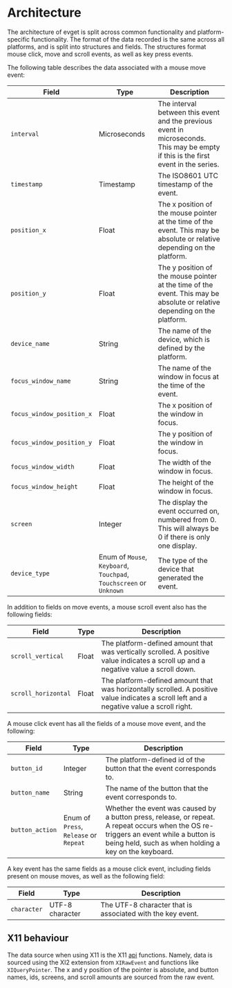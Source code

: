 # Architecture

The architecture of evget is split across common functionality and platform-specific functionality. The format of the
data recorded is the same across all platforms, and is split into structures and fields. The structures format mouse
click, move and scroll events, as well as key press events.

The following table describes the data associated with a mouse move event:

| Field                     | Type                                                                | Description                                                                                                                         |
| ------------------------- | ------------------------------------------------------------------- | ----------------------------------------------------------------------------------------------------------------------------------- |
| `interval`                | Microseconds                                                        | The interval between this event and the previous event in microseconds. This may be empty if this is the first event in the series. |
| `timestamp`               | Timestamp                                                           | The ISO8601 UTC timestamp of the event.                                                                                             |
| `position_x`              | Float                                                               | The x position of the mouse pointer at the time of the event. This may be absolute or relative depending on the platform.           |
| `position_y`              | Float                                                               | The y position of the mouse pointer at the time of the event. This may be absolute or relative depending on the platform.           |
| `device_name`             | String                                                              | The name of the device, which is defined by the platform.                                                                           |
| `focus_window_name`       | String                                                              | The name of the window in focus at the time of the event.                                                                           |
| `focus_window_position_x` | Float                                                               | The x position of the window in focus.                                                                                              |
| `focus_window_position_y` | Float                                                               | The y position of the window in focus.                                                                                              |
| `focus_window_width`      | Float                                                               | The width of the window in focus.                                                                                                   |
| `focus_window_height`     | Float                                                               | The height of the window in focus.                                                                                                  |
| `screen`                  | Integer                                                             | The display the event occurred on, numbered from 0. This will always be 0 if there is only one display.                             |
| `device_type`             | Enum of `Mouse`, `Keyboard`, `Touchpad`, `Touchscreen` or `Unknown` | The type of the device that generated the event.                                                                                    |

In addition to fields on move events, a mouse scroll event also has the following fields:

| Field               | Type  | Description                                                                                                                               |
| ------------------- | ----- | ----------------------------------------------------------------------------------------------------------------------------------------- |
| `scroll_vertical`   | Float | The platform-defined amount that was vertically scrolled. A positive value indicates a scroll up and a negative value a scroll down.      |
| `scroll_horizontal` | Float | The platform-defined amount that was horizontally scrolled. A positive value indicates a scroll left and a negative value a scroll right. |

A mouse click event has all the fields of a mouse move event, and the following:

| Field           | Type                                   | Description                                                                                                                                                                                    |
| --------------- | -------------------------------------- | ---------------------------------------------------------------------------------------------------------------------------------------------------------------------------------------------- |
| `button_id`     | Integer                                | The platform-defined id of the button that the event corresponds to.                                                                                                                           |
| `button_name`   | String                                 | The name of the button that the event corresponds to.                                                                                                                                          |
| `button_action` | Enum of `Press`, `Release` or `Repeat` | Whether the event was caused by a button press, release, or repeat. A repeat occurs when the OS re-triggers an event while a button is being held, such as when holding a key on the keyboard. |

A key event has the same fields as a mouse click event, including fields present on mouse moves, as well as the following field:

| Field       | Type            | Description                                                |
| ----------- | --------------- | ---------------------------------------------------------- |
| `character` | UTF-8 character | The UTF-8 character that is associated with the key event. |

## X11 behaviour

The data source when using X11 is the X11 [api][x11-api] functions. Namely, data is sourced using the XI2 extension
from `XIRawEvent` and functions like `XIQueryPointer`. The x and y position of the pointer is absolute, and button
names, ids, screens, and scroll amounts are sourced from the raw event.

[x11-api]: https://www.x.org/releases/X11R7.6/doc/
